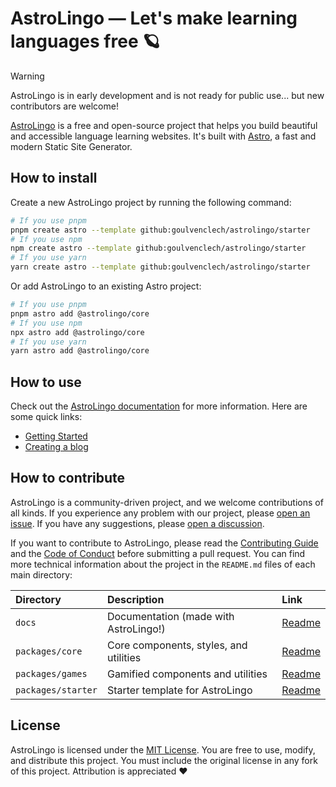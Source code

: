 # AstroLingo — Let's make learning languages free 🪐

> [!WARNING]
> AstroLingo is in early development and is not ready for public use... but new contributors are welcome!

[AstroLingo](https://astropi.goulven-clech.dev/) is a free and open-source project that helps you build beautiful and accessible language learning websites. It's built with [Astro](https://astro.build/), a fast and modern Static Site Generator.

## How to install

Create a new AstroLingo project by running the following command:

```bash
# If you use pnpm
pnpm create astro --template github:goulvenclech/astrolingo/starter
# If you use npm
npm create astro --template github:goulvenclech/astrolingo/starter
# If you use yarn
yarn create astro --template github:goulvenclech/astrolingo/starter
```

Or add AstroLingo to an existing Astro project:

```bash
# If you use pnpm
pnpm astro add @astrolingo/core
# If you use npm
npx astro add @astrolingo/core
# If you use yarn
yarn astro add @astrolingo/core
```

## How to use

Check out the [AstroLingo documentation](https://astropi.goulven-clech.dev/) for more information. Here are some quick links:

- [Getting Started](https://astropi.goulven-clech.dev/learn/2-getting-started)
- [Creating a blog](https://astropi.goulven-clech.dev/learn/3-create-a-blog)

## How to contribute

AstroLingo is a community-driven project, and we welcome contributions of all kinds. If you experience any problem with our project, please [open an issue](https://github.com/goulvenclech/astrolingo/issues). If you have any suggestions, please [open a discussion](https://github.com/goulvenclech/astrolingo/discussions).

If you want to contribute to AstroLingo, please read the [Contributing Guide](./CONTRIBUTING.md) and the [Code of Conduct](./CODE_OF_CONDUCT.md) before submitting a pull request. You can find more technical information about the project in the `README.md` files of each main directory:

| Directory          | Description                            | Link                                   |
| :----------------- | :------------------------------------- | :------------------------------------- |
| `docs`             | Documentation (made with AstroLingo!)  | [Readme](./docs/README.md)             |
| `packages/core`    | Core components, styles, and utilities | [Readme](./packages/core/README.md)    |
| `packages/games`   | Gamified components and utilities      | [Readme](./packages/games/README.md)   |
| `packages/starter` | Starter template for AstroLingo        | [Readme](./packages/starter/README.md) |

## License

AstroLingo is licensed under the [MIT License](./LICENSE.md). You are free to use, modify, and distribute this project. You must include the original license in any fork of this project. Attribution is appreciated ❤️